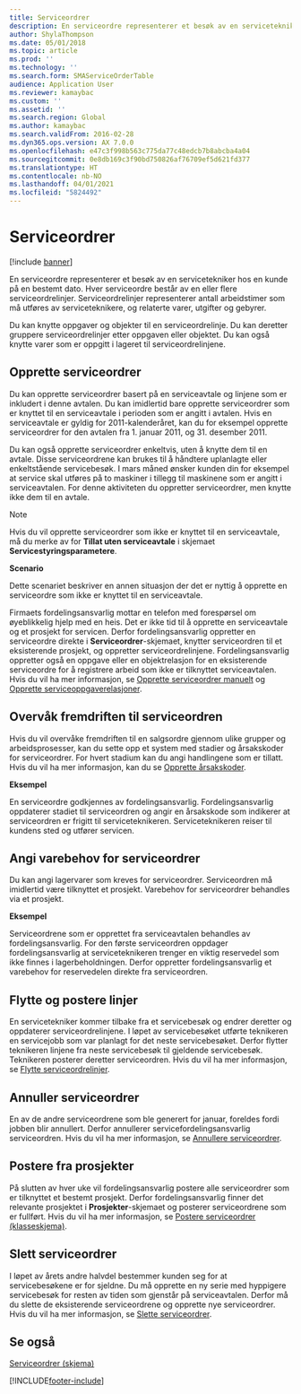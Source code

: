```yaml
---
title: Serviceordrer
description: En serviceordre representerer et besøk av en servicetekniker hos en kunde på en bestemt dato.
author: ShylaThompson
ms.date: 05/01/2018
ms.topic: article
ms.prod: ''
ms.technology: ''
ms.search.form: SMAServiceOrderTable
audience: Application User
ms.reviewer: kamaybac
ms.custom: ''
ms.assetid: ''
ms.search.region: Global
ms.author: kamaybac
ms.search.validFrom: 2016-02-28
ms.dyn365.ops.version: AX 7.0.0
ms.openlocfilehash: e47c3f998b563c775da77c48edcb7b8abcba4a04
ms.sourcegitcommit: 0e8db169c3f90bd750826af76709ef5d621fd377
ms.translationtype: HT
ms.contentlocale: nb-NO
ms.lasthandoff: 04/01/2021
ms.locfileid: "5824492"
---
```

# <a name="service-orders"></a>Serviceordrer   

[!include [banner](../includes/banner.md)]


En serviceordre representerer et besøk av en servicetekniker hos en kunde på en bestemt dato. Hver serviceordre består av en eller flere serviceordrelinjer. Serviceordrelinjer representerer antall arbeidstimer som må utføres av serviceteknikere, og relaterte varer, utgifter og gebyrer.

Du kan knytte oppgaver og objekter til en serviceordrelinje. Du kan deretter gruppere serviceordrelinjer etter oppgaven eller objektet. Du kan også knytte varer som er oppgitt i lageret til serviceordrelinjene.

## <a name="create-service-orders"></a>Opprette serviceordrer

Du kan opprette serviceordrer basert på en serviceavtale og linjene som er inkludert i denne avtalen. Du kan imidlertid bare opprette serviceordrer som er knyttet til en serviceavtale i perioden som er angitt i avtalen. Hvis en serviceavtale er gyldig for 2011-kalenderåret, kan du for eksempel opprette serviceordrer for den avtalen fra 1. januar 2011, og 31. desember 2011.

Du kan også opprette serviceordrer enkeltvis, uten å knytte dem til en avtale. Disse serviceordrene kan brukes til å håndtere uplanlagte eller enkeltstående servicebesøk. I mars måned ønsker kunden din for eksempel at service skal utføres på to maskiner i tillegg til maskinene som er angitt i serviceavtalen. For denne aktiviteten du oppretter serviceordrer, men knytte ikke dem til en avtale.


> [!NOTE]
> <P>Hvis du vil opprette serviceordrer som ikke er knyttet til en serviceavtale, må du merke av for <STRONG>Tillat uten serviceavtale</STRONG> i skjemaet <STRONG>Servicestyringsparametere</STRONG>.</P>

**Scenario**

Dette scenariet beskriver en annen situasjon der det er nyttig å opprette en serviceordre som ikke er knyttet til en serviceavtale.

Firmaets fordelingsansvarlig mottar en telefon med forespørsel om øyeblikkelig hjelp med en heis. Det er ikke tid til å opprette en serviceavtale og et prosjekt for servicen. Derfor fordelingsansvarlig oppretter en serviceordre direkte i **Serviceordrer**-skjemaet, knytter serviceordren til et eksisterende prosjekt, og oppretter serviceordrelinjene. Fordelingsansvarlig oppretter også en oppgave eller en objektrelasjon for en eksisterende serviceordre for å registrere arbeid som ikke er tilknyttet serviceavtalen. Hvis du vil ha mer informasjon, se [Opprette serviceordrer manuelt](create-service-orders-manually.md) og [Opprette serviceoppgaverelasjoner](create-service-task-relations.md).

## <a name="monitor-the-progress-of-service-orders"></a>Overvåk fremdriften til serviceordren

Hvis du vil overvåke fremdriften til en salgsordre gjennom ulike grupper og arbeidsprosesser, kan du sette opp et system med stadier og årsakskoder for serviceordrer. For hvert stadium kan du angi handlingene som er tillatt. Hvis du vil ha mer informasjon, kan du se [Opprette årsakskoder](create-reason-codes.md).

**Eksempel**

En serviceordre godkjennes av fordelingsansvarlig. Fordelingsansvarlig oppdaterer stadiet til serviceordren og angir en årsakskode som indikerer at serviceordren er frigitt til serviceteknikeren. Serviceteknikeren reiser til kundens sted og utfører servicen.

## <a name="specify-item-requirements-for-service-orders"></a>Angi varebehov for serviceordrer

Du kan angi lagervarer som kreves for serviceordrer. Serviceordren må imidlertid være tilknyttet et prosjekt. Varebehov for serviceordrer behandles via et prosjekt. 

**Eksempel**

Serviceordrene som er opprettet fra serviceavtalen behandles av fordelingsansvarlig. For den første serviceordren oppdager fordelingsansvarlig at serviceteknikeren trenger en viktig reservedel som ikke finnes i lagerbeholdningen. Derfor oppretter fordelingsansvarlig et varebehov for reservedelen direkte fra serviceordren.

## <a name="move-and-post-lines"></a>Flytte og postere linjer

En servicetekniker kommer tilbake fra et servicebesøk og endrer deretter og oppdaterer serviceordrelinjene. I løpet av servicebesøket utførte teknikeren en servicejobb som var planlagt for det neste servicebesøket. Derfor flytter teknikeren linjene fra neste servicebesøk til gjeldende servicebesøk. Teknikeren posterer deretter serviceordren. Hvis du vil ha mer informasjon, se [Flytte serviceordrelinjer](move-service-order-lines.md).

## <a name="cancel-service-orders"></a>Annuller serviceordrer

En av de andre serviceordrene som ble generert for januar, foreldes fordi jobben blir annullert. Derfor annullerer servicefordelingsansvarlig serviceordren. Hvis du vil ha mer informasjon, se [Annullere serviceordrer](cancel-service-orders.md).

## <a name="post-from-projects"></a>Postere fra prosjekter

På slutten av hver uke vil fordelingsansvarlig postere alle serviceordrer som er tilknyttet et bestemt prosjekt. Derfor fordelingsansvarlig finner det relevante prosjektet i **Prosjekter**-skjemaet og posterer serviceordrene som er fullført. Hvis du vil ha mer informasjon, se [Postere serviceordrer (klasseskjema)](https://technet.microsoft.com/library/aa574685\(v=ax.60\)).

## <a name="delete-service-orders"></a>Slett serviceordrer

I løpet av årets andre halvdel bestemmer kunden seg for at servicebesøkene er for sjeldne. Du må opprette en ny serie med hyppigere servicebesøk for resten av tiden som gjenstår på serviceavtalen. Derfor må du slette de eksisterende serviceordrene og opprette nye serviceordrer. Hvis du vil ha mer informasjon, se [Slette serviceordrer](delete-service-orders.md).

## <a name="see-also"></a>Se også

[Serviceordrer (skjema)](https://technet.microsoft.com/library/aa554361\(v=ax.60\))

  




[!INCLUDE[footer-include](../../includes/footer-banner.md)]